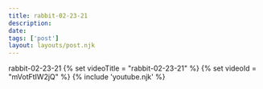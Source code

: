 ```yaml
---
title: rabbit-02-23-21
description:
date:
tags: ['post']
layout: layouts/post.njk
---
```


rabbit-02-23-21
{% set videoTitle = "rabbit-02-23-21" %}
{% set videoId  = "mVotFtIW2jQ" %}
{% include 'youtube.njk' %}